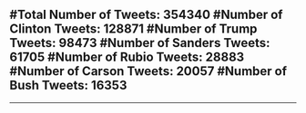 #Total Number of Tweets: 354340 
#Number of Clinton Tweets: 128871
#Number of Trump Tweets: 98473
#Number of Sanders Tweets: 61705
#Number of Rubio Tweets: 28883
#Number of Carson Tweets: 20057
#Number of Bush Tweets: 16353
---
---
